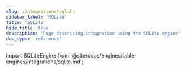 ```yaml
---
slug: /integrations/sqlite
sidebar_label: 'SQLite'
title: 'SQLite'
hide_title: true
description: 'Page describing integration using the SQLite engine'
doc_type: 'reference'
---
```


import SQLiteEngine from '@site/docs/engines/table-engines/integrations/sqlite.md';

<SQLiteEngine/>
